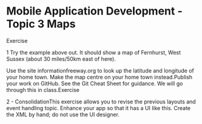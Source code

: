 # Mobile Application Development - Topic 3 Maps

Exercise 

1 Try the example above out. It should show a map of Fernhurst, West Sussex (about 30 miles/50km east of here).

Use the site  informationfreeway.org to look up the latitude and longitude of your home town.
Make the map centre on your home town instead.Publish your work on GitHub. See the Git Cheat Sheet for guidance. 
We will go  through this in class.Exercise 

2 - ConsolidationThis exercise allows you to revise the previous layouts and event handling topic. 
Enhance your app so that it has a UI like this. Create the XML by hand; do not use the UI designer. 
